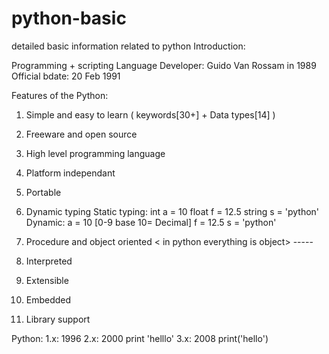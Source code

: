 # python-basic
detailed basic information related to python
Introduction:

Programming + scripting Language
Developer: Guido Van Rossam in 1989
Official bdate: 20 Feb 1991

Features of the Python:
1. Simple and easy to learn
  ( keywords[30+] + Data types[14] )
2. Freeware and open source
3. High level programming language
4. Platform independant
5. Portable
6. Dynamic typing
Static typing:
int a = 10
float f = 12.5
string s = 'python'
Dynamic:
 a = 10 [0-9 base 10= Decimal]
 f = 12.5
 s = 'python'

7. Procedure and object oriented
< in python everything is object> -----

8. Interpreted

9. Extensible
10. Embedded
11. Library support

Python:
1.x: 1996
2.x: 2000  print 'helllo'
3.x: 2008  print('hello')
